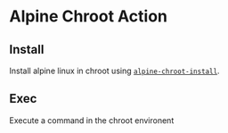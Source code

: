 # Alpine Chroot Action

## Install

Install alpine linux in chroot using [`alpine-chroot-install`](https://github.com/alpinelinux/alpine-chroot-install).

## Exec

Execute a command in the chroot environent
